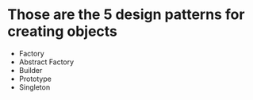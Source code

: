 # Those are the 5 design patterns for creating objects

- Factory
- Abstract Factory
- Builder
- Prototype
- Singleton
